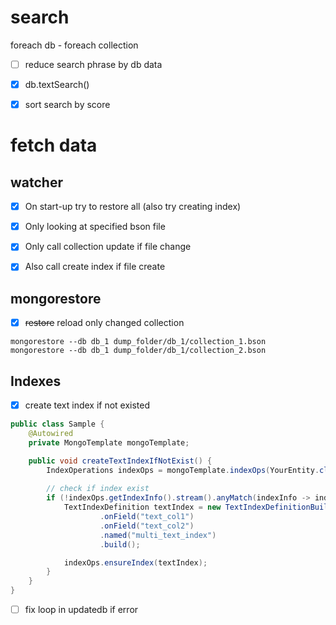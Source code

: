 # search
foreach db - foreach collection
- [ ] reduce search phrase by db data
- [x] db.textSearch()
- [x] sort search by score 
        




# fetch data
## watcher
- [x] On start-up try to restore all (also try creating index)
- [x] Only looking at specified bson file 
- [x] Only call collection update if file change
- [x] Also call create index if file create 



## mongorestore
- [x] ~~restore~~ reload only changed collection 
```shell
mongorestore --db db_1 dump_folder/db_1/collection_1.bson
mongorestore --db db_1 dump_folder/db_1/collection_2.bson
```

## Indexes
- [x] create text index if not existed 
```java
public class Sample {
    @Autowired
    private MongoTemplate mongoTemplate;

    public void createTextIndexIfNotExist() {
        IndexOperations indexOps = mongoTemplate.indexOps(YourEntity.class);
        
        // check if index exist 
        if (!indexOps.getIndexInfo().stream().anyMatch(indexInfo -> indexInfo.getName().equals("multi_text_index"))) {
            TextIndexDefinition textIndex = new TextIndexDefinitionBuilder()
                    .onField("text_col1")
                    .onField("text_col2")
                    .named("multi_text_index")
                    .build();

            indexOps.ensureIndex(textIndex);
        }
    }
}
```

- [ ] fix loop in updatedb if error